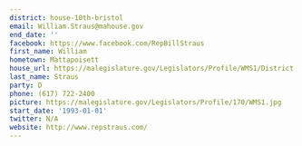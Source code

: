 ```yaml
---
district: house-10th-bristol
email: William.Straus@mahouse.gov
end_date: ''
facebook: https://www.facebook.com/RepBillStraus
first_name: William
hometown: Mattapoisett
house_url: https://malegislature.gov/Legislators/Profile/WMS1/District
last_name: Straus
party: D
phone: (617) 722-2400
picture: https://malegislature.gov/Legislators/Profile/170/WMS1.jpg
start_date: '1993-01-01'
twitter: N/A
website: http://www.repstraus.com/
---
```

